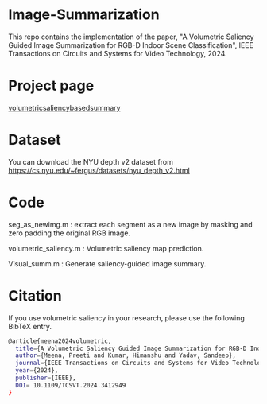 # Image-Summarization
This repo contains the implementation of the paper, "A Volumetric Saliency Guided Image Summarization for RGB-D Indoor Scene Classification", IEEE Transactions on Circuits and Systems for Video Technology, 2024.


# Project page
[volumetricsaliencybasedsummary](https://sites.google.com/iitj.ac.in/volumetricsaliencybasedsummary?usp=sharing)

# Dataset
 You can download the NYU depth v2 dataset from https://cs.nyu.edu/~fergus/datasets/nyu_depth_v2.html

# Code
seg_as_newimg.m : extract each segment as a new image by masking and zero padding the original RGB image.

volumetric_saliency.m : Volumetric saliency map prediction.

Visual_summ.m : Generate saliency-guided image summary.

# Citation
If you use volumetric saliency in your research, please use the following BibTeX entry.

```bash
@article{meena2024volumetric,
  title={A Volumetric Saliency Guided Image Summarization for RGB-D Indoor Scene Classification},
  author={Meena, Preeti and Kumar, Himanshu and Yadav, Sandeep},
  journal={IEEE Transactions on Circuits and Systems for Video Technology},
  year={2024},
  publisher={IEEE},
  DOI= 10.1109/TCSVT.2024.3412949
}
